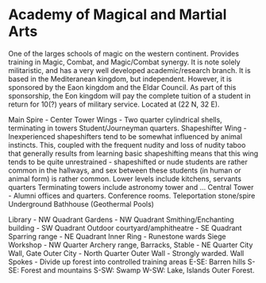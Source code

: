 # Academy of Magical and Martial Arts

One of the larges schools of magic on the western continent. Provides
training in Magic, Combat, and Magic/Combat synergy. It is note solely
militaristic, and has a very well developed academic/research branch.
It is based in the Mediteranean kingdom, but independent. However, it
is sponsored by the Eaon kingdom and the Eldar Council. As part of this
sponsorship, the Eon kingdom will pay the complete tuition of a student
in return for 10(?) years of military service.
Located at (22 N, 32 E).







Main Spire - Center
Tower Wings - Two quarter cylindrical shells, terminating in towers
Student/Journeyman quarters.
Shapeshifter Wing - Inexperienced shapeshifters tend to be somewhat
influenced by animal instincts. This, coupled with the frequent nudity
and loss of nudity taboo that generally results from learning basic
shapeshifting means that this wing tends to be quite unrestrained -
shapeshifted or nude students are rather common in the hallways, and
sex between these students (in human or animal form) is rather common.
Lower levels include kitchens, servants quarters
Terminating towers include astronomy tower and ...
Central Tower - Alumni offices and quarters. Conference rooms. Teleportation stone/spire
Underground Bathhouse (Geothermal Pools)

Library - NW Quadrant
Gardens - NW Quadrant
Smithing/Enchanting building - SW Quadrant
Outdoor courtyard/amphitheatre - SE Quadrant
Sparring range - NE Quadrant
Inner Ring - Runestone wards
Siege Workshop - NW Quarter
Archery range, Barracks, Stable - NE Quarter
City Wall, Gate
Outer City - North Quarter
Outer Wall - Strongly warded.
Wall Spokes - Divide up forest into controlled training areas
E-SE: Barren hills
S-SE: Forest and mountains
S-SW: Swamp
W-SW: Lake, Islands
Outer Forest.
